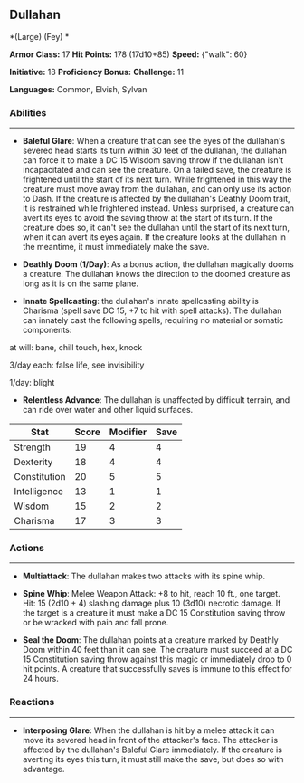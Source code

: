 ## Dullahan
*(Large) (Fey) *

**Armor Class:** 17
**Hit Points:** 178 (17d10+85)
**Speed:** {"walk": 60}

**Initiative:** 18
**Proficiency Bonus:**
**Challenge:** 11

**Languages:** Common, Elvish, Sylvan

### Abilities
 --- 
- **Baleful Glare**: When a creature that can see the eyes of the dullahan's severed head starts its turn within 30 feet of the dullahan, the dullahan can force it to make a DC 15 Wisdom saving throw if the dullahan isn't incapacitated and can see the creature. On a failed save, the creature is frightened until the start of its next turn. While frightened in this way the creature must move away from the dullahan, and can only use its action to Dash. If the creature is affected by the dullahan's Deathly Doom trait, it is restrained while frightened instead. Unless surprised, a creature can avert its eyes to avoid the saving throw at the start of its turn. If the creature does so, it can't see the dullahan until the start of its next turn, when it can avert its eyes again. If the creature looks at the dullahan in the meantime, it must immediately make the save.

- **Deathly Doom (1/Day)**: As a bonus action, the dullahan magically dooms a creature. The dullahan knows the direction to the doomed creature as long as it is on the same plane.

- **Innate Spellcasting**: the dullahan's innate spellcasting ability is Charisma (spell save DC 15, +7 to hit with spell attacks). The dullahan can innately cast the following spells, requiring no material or somatic components:

at will: bane, chill touch, hex, knock

3/day each: false life, see invisibility

1/day: blight

- **Relentless Advance**: The dullahan is unaffected by difficult terrain, and can ride over water and other liquid surfaces.



| Stat | Score | Modifier | Save |
| ---- | ---- | ---- | ---- |
| Strength | 19 | 4 | 4 |
| Dexterity | 18 | 4 | 4 |
| Constitution | 20 | 5 | 5 |
| Intelligence | 13 | 1 | 1 |
| Wisdom | 15 | 2 | 2 |
| Charisma | 17 | 3 | 3 |

### Actions
 --- 
- **Multiattack**: The dullahan makes two attacks with its spine whip.

- **Spine Whip**: Melee Weapon Attack: +8 to hit, reach 10 ft., one target. Hit: 15 (2d10 + 4) slashing damage plus 10 (3d10) necrotic damage. If the target is a creature it must make a DC 15 Constitution saving throw or be wracked with pain and fall prone.

- **Seal the Doom**: The dullahan points at a creature marked by Deathly Doom within 40 feet than it can see. The creature must succeed at a DC 15 Constitution saving throw against this magic or immediately drop to 0 hit points. A creature that successfully saves is immune to this effect for 24 hours.

### Reactions
 --- 
- **Interposing Glare**: When the dullahan is hit by a melee attack it can move its severed head in front of the attacker's face. The attacker is affected by the dullahan's Baleful Glare immediately. If the creature is averting its eyes this turn, it must still make the save, but does so with advantage.

